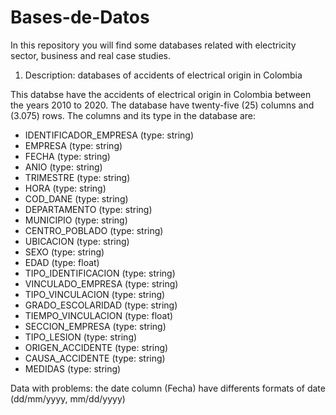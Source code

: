 # Bases-de-Datos
In this repository you will find some databases related with electricity sector, business and real case studies.


1. Description: databases of accidents of electrical origin in Colombia

This databse have the accidents of electrical origin in Colombia between the years 2010 to 2020. The database have twenty-five (25) columns and (3.075) rows. 
The columns and its type in the database are: 
  
  * IDENTIFICADOR_EMPRESA (type: string)
  * EMPRESA (type: string)
  * FECHA (type: string)	
  * ANIO (type: string)	
  * TRIMESTRE (type: string)	
  * HORA (type: string)
  * COD_DANE (type: string) 	
  * DEPARTAMENTO (type: string)	
  * MUNICIPIO (type: string) 	
  * CENTRO_POBLADO (type: string) 	
  * UBICACION (type: string)	
  * SEXO (type: string)	
  * EDAD (type: float)	
  * TIPO_IDENTIFICACION (type: string)	
  * VINCULADO_EMPRESA (type: string)	
  * TIPO_VINCULACION (type: string)	
  * GRADO_ESCOLARIDAD (type: string)	
  * TIEMPO_VINCULACION (type: float)	
  * SECCION_EMPRESA (type: string)	
  * TIPO_LESION (type: string)	
  * ORIGEN_ACCIDENTE (type: string)	
  * CAUSA_ACCIDENTE (type: string) 	
  * MEDIDAS (type: string) 

Data with problems: the date column (Fecha) have differents formats of date (dd/mm/yyyy, mm/dd/yyyy)
